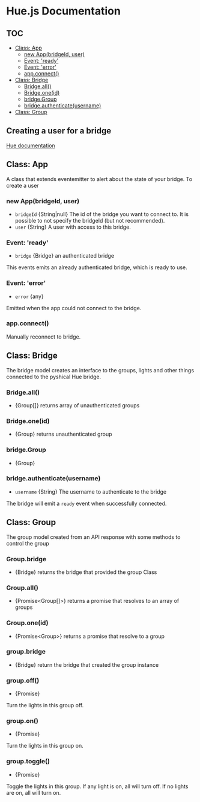 # Hue.js Documentation

## TOC
- [Class: App](#class-app)
  - [new App(bridgeId, user)](#new-appbridgeid-user)
  - [Event: 'ready'](#event-ready)
  - [Event: 'error'](#event-error)
  - [app.connect()](#appconnect)
- [Class: Bridge](#class-bridge)
  - [Bridge.all()](#bridgeall)
  - [Bridge.one(id)](#bridgeoneid)
  - [bridge.Group](#bridgegroup)
  - [bridge.authenticate(username)](#bridgeauthenticateusername)
- [Class: Group](#class-group)

## Creating a user for a bridge
[Hue documentation](https://developers.meethue.com/develop/get-started-2/)

## Class: App

A class that extends eventemitter to alert about the state of your bridge. To create a user

### new App(bridgeId, user)
- `bridgeId` {String|null} The id of the bridge you want to connect to. It is possible to not specify the bridgeId (but not recommended).
- `user` {String} A user with access to this bridge.

### Event: 'ready'
 - `bridge` {Bridge} an authenticated bridge

This events emits an already authenticated bridge, which is ready to use.


### Event: 'error'
- `error` {any}

Emitted when the app could not connect to the bridge.

### app.connect()
Manually reconnect to bridge.

## Class: Bridge
The bridge model creates an interface to the groups, lights and other things connected to the pyshical Hue bridge.

### Bridge.all()
- {Group[]} returns array of unauthenticated groups

### Bridge.one(id)
- {Group} returns unauthenticated group

### bridge.Group
-  {Group}

### bridge.authenticate(username)
- `username` {String} The username to authenticate to the bridge

The bridge will emit a `ready` event when successfully connected.


## Class: Group
The group model created from an API response with some methods to control the group

### Group.bridge
- {Bridge} returns the bridge that provided the group Class

### Group.all()
- {Promise\<Group[]\>} returns a promise that resolves to an array of groups

### Group.one(id)
 - {Promise\<Group\>} returns a promise that resolve to a group

### group.bridge
- {Bridge} return the bridge that created the group instance

### group.off()
- {Promise}

Turn the lights in this group off.

### group.on()
- {Promise}

Turn the lights in this group on.

### group.toggle()
- {Promise}

Toggle the lights in this group.
If any light is on, all will turn off.
If no lights are on, all will turn on.
